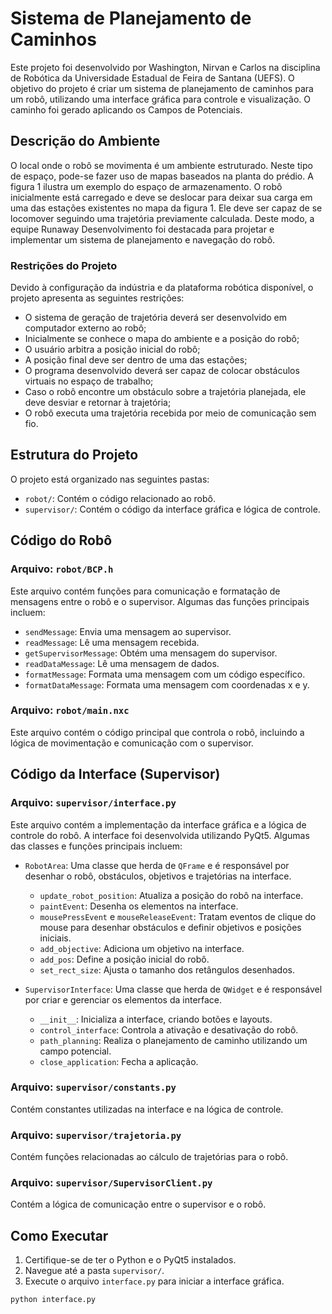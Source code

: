 
# Sistema de Planejamento de Caminhos

Este projeto foi desenvolvido por Washington, Nirvan e Carlos na disciplina de Robótica da Universidade Estadual de Feira de Santana (UEFS). O objetivo do projeto é criar um sistema de planejamento de caminhos para um robô, utilizando uma interface gráfica para controle e visualização. O caminho foi gerado aplicando os Campos de Potenciais.

## Descrição do Ambiente

O local onde o robô se movimenta é um ambiente estruturado. Neste tipo de espaço, pode-se fazer uso de mapas baseados na planta do prédio. A figura 1 ilustra um exemplo do espaço de armazenamento. O robô inicialmente está carregado e deve se deslocar para deixar sua carga em uma das estações existentes no mapa da figura 1. Ele deve ser capaz de se locomover seguindo uma trajetória previamente calculada. Deste modo, a equipe Runaway Desenvolvimento foi destacada para projetar e implementar um sistema de planejamento e navegação do robô.

### Restrições do Projeto

Devido à configuração da indústria e da plataforma robótica disponível, o projeto apresenta as seguintes restrições:
- O sistema de geração de trajetória deverá ser desenvolvido em computador externo ao robô;
- Inicialmente se conhece o mapa do ambiente e a posição do robô;
- O usuário arbitra a posição inicial do robô;
- A posição final deve ser dentro de uma das estações;
- O programa desenvolvido deverá ser capaz de colocar obstáculos virtuais no espaço de trabalho;
- Caso o robô encontre um obstáculo sobre a trajetória planejada, ele deve desviar e retornar à trajetória;
- O robô executa uma trajetória recebida por meio de comunicação sem fio.

## Estrutura do Projeto

O projeto está organizado nas seguintes pastas:

- `robot/`: Contém o código relacionado ao robô.
- `supervisor/`: Contém o código da interface gráfica e lógica de controle.

## Código do Robô

### Arquivo: `robot/BCP.h`

Este arquivo contém funções para comunicação e formatação de mensagens entre o robô e o supervisor. Algumas das funções principais incluem:

- `sendMessage`: Envia uma mensagem ao supervisor.
- `readMessage`: Lê uma mensagem recebida.
- `getSupervisorMessage`: Obtém uma mensagem do supervisor.
- `readDataMessage`: Lê uma mensagem de dados.
- `formatMessage`: Formata uma mensagem com um código específico.
- `formatDataMessage`: Formata uma mensagem com coordenadas x e y.

### Arquivo: `robot/main.nxc`

Este arquivo contém o código principal que controla o robô, incluindo a lógica de movimentação e comunicação com o supervisor.

## Código da Interface (Supervisor)

### Arquivo: `supervisor/interface.py`

Este arquivo contém a implementação da interface gráfica e a lógica de controle do robô. A interface foi desenvolvida utilizando PyQt5. Algumas das classes e funções principais incluem:

- `RobotArea`: Uma classe que herda de `QFrame` e é responsável por desenhar o robô, obstáculos, objetivos e trajetórias na interface.
  - `update_robot_position`: Atualiza a posição do robô na interface.
  - `paintEvent`: Desenha os elementos na interface.
  - `mousePressEvent` e `mouseReleaseEvent`: Tratam eventos de clique do mouse para desenhar obstáculos e definir objetivos e posições iniciais.
  - `add_objective`: Adiciona um objetivo na interface.
  - `add_pos`: Define a posição inicial do robô.
  - `set_rect_size`: Ajusta o tamanho dos retângulos desenhados.

- `SupervisorInterface`: Uma classe que herda de `QWidget` e é responsável por criar e gerenciar os elementos da interface.
  - `__init__`: Inicializa a interface, criando botões e layouts.
  - `control_interface`: Controla a ativação e desativação do robô.
  - `path_planning`: Realiza o planejamento de caminho utilizando um campo potencial.
  - `close_application`: Fecha a aplicação.

### Arquivo: `supervisor/constants.py`

Contém constantes utilizadas na interface e na lógica de controle.

### Arquivo: `supervisor/trajetoria.py`

Contém funções relacionadas ao cálculo de trajetórias para o robô.

### Arquivo: `supervisor/SupervisorClient.py`

Contém a lógica de comunicação entre o supervisor e o robô.

## Como Executar

1. Certifique-se de ter o Python e o PyQt5 instalados.
2. Navegue até a pasta `supervisor/`.
3. Execute o arquivo `interface.py` para iniciar a interface gráfica.

```sh
python interface.py
```
